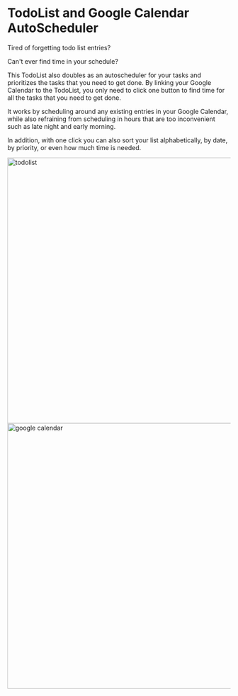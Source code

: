 # TodoList and Google Calendar AutoScheduler
Tired of forgetting todo list entries? 

Can't ever find time in your schedule?

This TodoList also doubles as an autoscheduler for your tasks and prioritizes the tasks that you need to get done. By linking your Google Calendar to the TodoList, you only need to click one button to find time for all the tasks that you need to get done.

It works by scheduling around any existing entries in your Google Calendar, while also refraining from scheduling in hours that are too inconvenient such as late night and early morning.

In addition, with one click you can also sort your list alphabetically, by date, by priority, or even how much time is needed.

<img width="600" alt="todolist" src="https://user-images.githubusercontent.com/42393264/50674196-c66d2c80-0f98-11e9-9bf5-cbec7c39ebd0.PNG">

<img width="600" alt="google calendar" src="https://user-images.githubusercontent.com/42393264/50674343-34662380-0f9a-11e9-9019-965a16a94b98.PNG">
